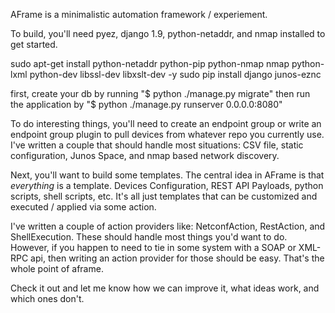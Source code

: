 AFrame is a minimalistic automation framework / experiement. 

To build, you'll need pyez, django 1.9, python-netaddr, and nmap installed to get started.

sudo apt-get install python-netaddr python-pip python-nmap nmap python-lxml python-dev libssl-dev libxslt-dev -y
sudo pip install django junos-eznc

first, create your db by running "$ python ./manage.py migrate"
then run the application by "$ python ./manage.py runserver 0.0.0.0:8080"

To do interesting things, you'll need to create an endpoint group or write an
endpoint group plugin to pull devices from whatever repo you currently use. 
I've written a couple that should handle most situations: CSV file, static 
configuration, Junos Space, and nmap based network discovery. 

Next, you'll want to build some templates. The central idea in AFrame is that 
*everything* is a template. Devices Configuration, REST API Payloads, 
python scripts, shell scripts, etc. It's all just templates that can be 
customized and executed / applied via some action.

I've written a couple of action providers like: NetconfAction, RestAction,
and ShellExecution. These should handle most things you'd want to do. However,
if you happen to need to tie in some system with a SOAP or XML-RPC api, then 
writing an action provider for those should be easy. That's the whole point
of aframe.

Check it out and let me know how we can improve it, what ideas work, and which
ones don't. 
